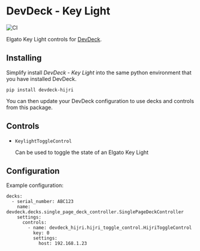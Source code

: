 # DevDeck - Key Light
![CI](https://github.com/jamesridgway/devdeck-hijri/workflows/CI/badge.svg?branch=main)

Elgato Key Light controls for [DevDeck](https://github.com/jamesridgway/devdeck).

## Installing
Simplify install *DevDeck - Key Light* into the same python environment that you have installed DevDeck.

    pip install devdeck-hijri

You can then update your DevDeck configuration to use decks and controls from this package.

## Controls

* `KeylightToggleControl`

   Can be used to toggle the state of an Elgato Key Light

## Configuration

Example configuration:

    decks:
      - serial_number: ABC123
        name: devdeck.decks.single_page_deck_controller.SinglePageDeckController
        settings:
          controls:
            - name: devdeck_hijri.hijri_toggle_control.HijriToggleControl
              key: 0
              settings:
                host: 192.168.1.23
